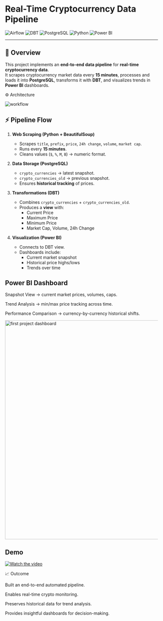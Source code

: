 #  Real-Time Cryptocurrency Data Pipeline
![Airflow](https://img.shields.io/badge/Airflow-DAG-blue?logo=apache-airflow)  ![DBT](https://img.shields.io/badge/DBT-Data%20Modeling-orange?logo=dbt)  ![PostgreSQL](https://img.shields.io/badge/PostgreSQL-Database-336791?logo=postgresql)  ![Python](https://img.shields.io/badge/Python-Scraping-green?logo=python)  ![Power BI](https://img.shields.io/badge/PowerBI-Dashboard-yellow?logo=powerbi)  

---

## 📌 Overview
This project implements an **end-to-end data pipeline** for **real-time cryptocurrency data**.  
It scrapes cryptocurrency market data every **15 minutes**, processes and loads it into **PostgreSQL**, transforms it with **DBT**, and visualizes trends in **Power BI** dashboards.  


⚙️ Architecture

![workflow](https://github.com/user-attachments/assets/5c3637a7-fcb4-4603-b47a-acee966e6451)



## ⚡ Pipeline Flow

1. **Web Scraping (Python + BeautifulSoup)**
   - Scrapes `title`, `prefix`, `price`, `24h change`, `volume`, `market cap`.
   - Runs every **15 minutes**.
   - Cleans values (`$`, `%`, `M`, `B`) → numeric format.

2. **Data Storage (PostgreSQL)**
   - `crypto_currencies` → latest snapshot.
   - `crypto_currencies_old` → previous snapshot.
   - Ensures **historical tracking** of prices.

3. **Transformations (DBT)**
   - Combines `crypto_currencies` + `crypto_currencies_old`.
   - Produces a **view** with:
     - Current Price
     - Maximum Price
     - Minimum Price
     - Market Cap, Volume, 24h Change

4. **Visualization (Power BI)**
   - Connects to DBT view.
   - Dashboards include:
     - Current market snapshot
     - Historical price highs/lows
     - Trends over time



##   Power BI Dashboard

Snapshot View → current market prices, volumes, caps.

Trend Analysis → min/max price tracking across time.

Performance Comparison → currency-by-currency historical shifts.

<img width="1278" height="719" alt="first project dashboard" src="https://github.com/user-attachments/assets/36467a2a-52d0-481a-b12f-f1742c802680" />

##   Demo

[![Watch the video](https://img.youtube.com/vi/<VIDEO_ID>/0.jpg)](https://youtu.be/sbFoUVz6ZZ8>)


📈 Outcome

Built an end-to-end automated pipeline.

Enables real-time crypto monitoring.

Preserves historical data for trend analysis.

Provides insightful dashboards for decision-making.
